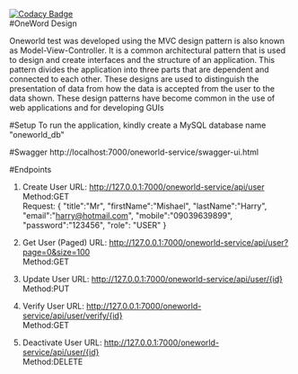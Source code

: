 [![Codacy Badge](https://app.codacy.com/project/badge/Grade/71370fd936c7430ab1ee232522dfb6f8)](https://www.codacy.com/gh/mishaelharry/OneWord/dashboard?utm_source=github.com&amp;utm_medium=referral&amp;utm_content=mishaelharry/OneWord&amp;utm_campaign=Badge_Grade)
<br>
#OneWord Design

Oneworld test was developed using the MVC design pattern is also known as Model-View-Controller. It is a common architectural pattern that is used to design and create interfaces and the structure of an application.
This pattern divides the application into three parts that are dependent and connected to each other. These designs are used to distinguish the presentation of data from how the data is accepted from the user to the 
data shown. These design patterns have become common in the use of web applications and for developing GUIs

#Setup
To run the application, kindly create a MySQL database name "oneworld_db"

#Swagger
http://localhost:7000/oneworld-service/swagger-ui.html

#Endpoints
1.  Create User
URL: http://127.0.0.1:7000/oneworld-service/api/user<br>
Method:GET<br>
Request:
{
    "title":"Mr",
    "firstName":"Mishael",
    "lastName":"Harry",
    "email":"harry@hotmail.com",
    "mobile":"09039639899",
    "password":"123456",
    "role": "USER"
}

2.  Get User (Paged)
URL: http://127.0.0.1:7000/oneworld-service/api/user?page=0&size=100 <br>
Method:GET<br>

3.  Update User
URL: http://127.0.0.1:7000/oneworld-service/api/user/{id} <br>
Method:PUT<br>

4.  Verify User
URL: http://127.0.0.1:7000/oneworld-service/api/user/verify/{id}<br>
Method:GET<br>

5.  Deactivate User
URL: http://127.0.0.1:7000/oneworld-service/api/user/{id}<br>
Method:DELETE<br>
